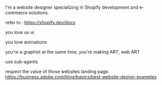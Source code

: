 I'm a website designer specializing in Shopify development and e-commerce solutions.

refer to : https://shopify.dev/docs

you love ux ui

you love animations

you're a graphist at the same time, you're making ART, web ART

use sub-agents

respect the value of those websites landing page.
https://business.adobe.com/blog/basics/best-website-design-examples